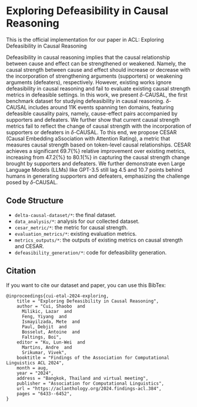 # Exploring Defeasibility in Causal Reasoning

This is the official implementation for our paper in ACL: Exploring Defeasibility in Causal Reasoning

Defeasibility in causal reasoning implies that the causal relationship between cause and effect can be strengthened or weakened. Namely, the causal strength between cause and effect should increase or decrease with the incorporation of strengthening arguments (supporters) or weakening arguments (defeaters), respectively. However, existing works ignore defeasibility in causal reasoning and fail to evaluate existing causal strength metrics in defeasible settings. In this work, we present $\delta$-CAUSAL, the first benchmark dataset for studying defeasibility in causal reasoning. $\delta$-CAUSAL includes around 11K events spanning ten domains, featuring defeasible causality pairs, namely, cause-effect pairs accompanied by supporters and defeaters. We further show that current causal strength metrics fail to reflect the change of causal strength with the incorporation of supporters or defeaters in $\delta$-CAUSAL. To this end, we propose CESAR (Causal Embedding aSsociation with Attention Rating), a metric that measures causal strength based on token-level causal relationships. CESAR achieves a significant 69.7{\%} relative improvement over existing metrics, increasing from 47.2{\%} to 80.1{\%} in capturing the causal strength change brought by supporters and defeaters. We further demonstrate even Large Language Models (LLMs) like GPT-3.5 still lag 4.5 and 10.7 points behind humans in generating supporters and defeaters, emphasizing the challenge posed by $\delta$-CAUSAL.


## Code Structure
+ `delta-causal-dataset/*`: the final dataset. 
+ `data_analysis/*`: analysis for our collected dataset.
+ `cesar_metric/*`: the metric for causal strength. 
+ `evaluation_metrics/*`: existing evaluation metrics. 
+ `metrics_outputs/*`: the outputs of existing metrics on causal strength and CESAR.
+ `defeasibility_generation/*`: code for defeasibility generation.

## Citation

If you want to cite our  dataset and paper, you can use this BibTex:
```bibtext
@inproceedings{cui-etal-2024-exploring,
    title = "Exploring Defeasibility in Causal Reasoning",
    author = "Cui, Shaobo  and
      Milikic, Lazar  and
      Feng, Yiyang  and
      Ismayilzada, Mete  and
      Paul, Debjit  and
      Bosselut, Antoine  and
      Faltings, Boi",
    editor = "Ku, Lun-Wei  and
      Martins, Andre  and
      Srikumar, Vivek",
    booktitle = "Findings of the Association for Computational Linguistics ACL 2024",
    month = aug,
    year = "2024",
    address = "Bangkok, Thailand and virtual meeting",
    publisher = "Association for Computational Linguistics",
    url = "https://aclanthology.org/2024.findings-acl.384",
    pages = "6433--6452",
}

```
